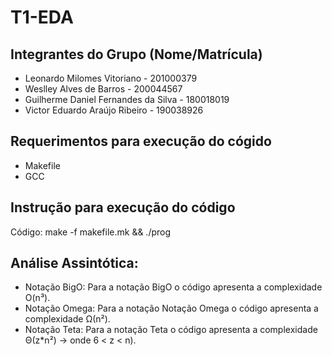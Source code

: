 # T1-EDA

## Integrantes do Grupo (Nome/Matrícula)

- Leonardo Milomes Vitoriano - 201000379
- Weslley Alves de Barros - 200044567
- Guilherme Daniel Fernandes da Silva - 180018019
- Victor Eduardo Araújo Ribeiro - 190038926

## Requerimentos para execução do cógido
- Makefile
- GCC
## Instrução para execução do código
Código: make -f makefile.mk && ./prog

## Análise Assintótica:
- Notação BigO: Para a notação BigO o código apresenta a complexidade O(n³).          
- Notação Omega: Para a notação Notação Omega o código apresenta a complexidade Ω(n²).
- Notação Teta: Para a notação Teta o código apresenta a complexidade Θ(z*n²) -> onde 6 < z < n).  
